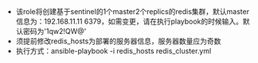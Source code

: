 - 该role将创建基于sentinel的1个master2个replics的redis集群，默认master信息为：192.168.11.11 6379，如需变更，请在执行playbook的时候输入。默认密码为'1qw2!QW@'
- 须提前修改redis_hosts为部署的服务器信息，服务器数量应为奇数
- 执行方式：ansible-playbook -i redis_hosts redis_cluster.yml

